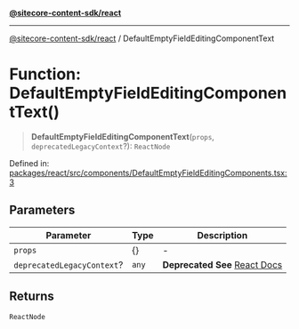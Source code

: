 [**@sitecore-content-sdk/react**](../README.md)

***

[@sitecore-content-sdk/react](../README.md) / DefaultEmptyFieldEditingComponentText

# Function: DefaultEmptyFieldEditingComponentText()

> **DefaultEmptyFieldEditingComponentText**(`props`, `deprecatedLegacyContext`?): `ReactNode`

Defined in: [packages/react/src/components/DefaultEmptyFieldEditingComponents.tsx:3](https://github.com/Sitecore/content-sdk/blob/583ad5957e2a493b98fa21293939a57df8afd235/packages/react/src/components/DefaultEmptyFieldEditingComponents.tsx#L3)

## Parameters

| Parameter | Type | Description |
| ------ | ------ | ------ |
| `props` | \{\} | - |
| `deprecatedLegacyContext`? | `any` | **Deprecated** **See** [React Docs](https://legacy.reactjs.org/docs/legacy-context.html#referencing-context-in-lifecycle-methods) |

## Returns

`ReactNode`
